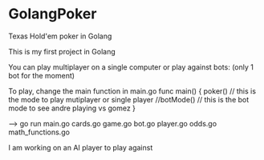 # GolangPoker
Texas Hold'em poker in Golang

This is my first project in Golang

You can play multiplayer on a single computer or play against bots: (only 1 bot for the moment)

To play, change the main function in main.go
func main() {
	poker() // this is the mode to play mutiplayer or single player
	//botMode() // this is the bot mode to see andre playing vs gomez
}

--> go run main.go cards.go game.go bot.go player.go odds.go math_functions.go


I am working on an AI player to play against
